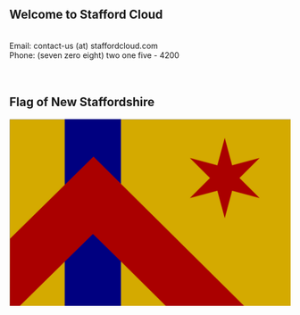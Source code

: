 ## Welcome to Stafford Cloud
<br>
Email: contact-us (at) staffordcloud.com
<br>
Phone: (seven zero eight) two one five - 4200
<br><br><br>

## Flag of New Staffordshire
![New Staffordshire Flag](/files/flag.svg)